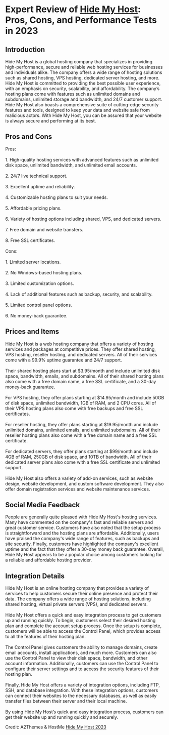 <h1>Expert Review of <a href="https://a2themes.com/hide-my-host-reviews">Hide My Host</a>: Pros, Cons, and Performance Tests in 2023</h1>
<h2>Introduction</h2>
Hide My Host is a global hosting company that specializes in providing high-performance, secure and reliable web hosting services for businesses and individuals alike. The company offers a wide range of hosting solutions such as shared hosting, VPS hosting, dedicated server hosting, and more. Hide My Host is committed to providing the best possible user experience, with an emphasis on security, scalability, and affordability. The company’s hosting plans come with features such as unlimited domains and subdomains, unlimited storage and bandwidth, and 24/7 customer support. Hide My Host also boasts a comprehensive suite of cutting-edge security features and tools, designed to keep your data and website safe from malicious actors. With Hide My Host, you can be assured that your website is always secure and performing at its best.
<h2>Pros and Cons</h2>
Pros:<br><br>1. High-quality hosting services with advanced features such as unlimited disk space, unlimited bandwidth, and unlimited email accounts.<br><br>2. 24/7 live technical support.<br><br>3. Excellent uptime and reliability.<br><br>4. Customizable hosting plans to suit your needs.<br><br>5. Affordable pricing plans.<br><br>6. Variety of hosting options including shared, VPS, and dedicated servers.<br><br>7. Free domain and website transfers.<br><br>8. Free SSL certificates.<br><br>Cons:<br><br>1. Limited server locations.<br><br>2. No Windows-based hosting plans.<br><br>3. Limited customization options.<br><br>4. Lack of additional features such as backup, security, and scalability.<br><br>5. Limited control panel options.<br><br>6. No money-back guarantee.
<h2>Prices and Items</h2>
Hide My Host is a web hosting company that offers a variety of hosting services and packages at competitive prices. They offer shared hosting, VPS hosting, reseller hosting, and dedicated servers. All of their services come with a 99.9% uptime guarantee and 24/7 support.<br><br>Their shared hosting plans start at $3.95/month and include unlimited disk space, bandwidth, emails, and subdomains. All of their shared hosting plans also come with a free domain name, a free SSL certificate, and a 30-day money-back guarantee.<br><br>For VPS hosting, they offer plans starting at $14.95/month and include 50GB of disk space, unlimited bandwidth, 1GB of RAM, and 2 CPU cores. All of their VPS hosting plans also come with free backups and free SSL certificates.<br><br>For reseller hosting, they offer plans starting at $19.95/month and include unlimited domains, unlimited emails, and unlimited subdomains. All of their reseller hosting plans also come with a free domain name and a free SSL certificate.<br><br>For dedicated servers, they offer plans starting at $99/month and include 4GB of RAM, 250GB of disk space, and 10TB of bandwidth. All of their dedicated server plans also come with a free SSL certificate and unlimited support.<br><br>Hide My Host also offers a variety of add-on services, such as website design, website development, and custom software development. They also offer domain registration services and website maintenance services.
<h2>Social Media Feedback</h2>
People are generally quite pleased with Hide My Host's hosting services. Many have commented on the company's fast and reliable servers and great customer service. Customers have also noted that the setup process is straightforward and the hosting plans are affordable. Additionally, users have praised the company's wide range of features, such as backups and site security. Finally, customers have highlighted the company's excellent uptime and the fact that they offer a 30-day money back guarantee. Overall, Hide My Host appears to be a popular choice among customers looking for a reliable and affordable hosting provider.
<h2>Integration Details</h2>
Hide My Host is an online hosting company that provides a variety of services to help customers secure their online presence and protect their data. The company offers a wide range of hosting solutions, including shared hosting, virtual private servers (VPS), and dedicated servers.<br><br>Hide My Host offers a quick and easy integration process to get customers up and running quickly. To begin, customers select their desired hosting plan and complete the account setup process. Once the setup is complete, customers will be able to access the Control Panel, which provides access to all the features of their hosting plan.<br><br>The Control Panel gives customers the ability to manage domains, create email accounts, install applications, and much more. Customers can also use the Control Panel to view their disk space, bandwidth, and other account information. Additionally, customers can use the Control Panel to configure their server settings and to access the security features of their hosting plan.<br><br>Finally, Hide My Host offers a variety of integration options, including FTP, SSH, and database integration. With these integration options, customers can connect their websites to the necessary databases, as well as easily transfer files between their server and their local machine.<br><br>By using Hide My Host’s quick and easy integration process, customers can get their website up and running quickly and securely.
<p>Credit: A2Themes & HostMe <a href="https://a2themes.com/hide-my-host-reviews">Hide My Host 2023</a></p>